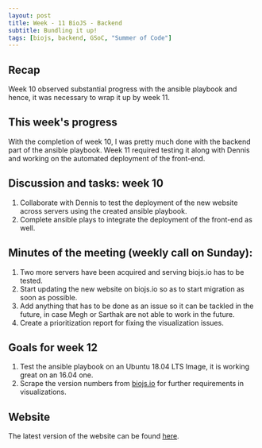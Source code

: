 ```yaml
---
layout: post
title: Week - 11 BioJS - Backend   
subtitle: Bundling it up!
tags: [biojs, backend, GSoC, "Summer of Code"]
---
```


## Recap
Week 10 observed substantial progress with the ansible playbook and hence, it was necessary to wrap it up by week 11.

## This week's progress
With the completion of week 10, I was pretty much done with the backend part of the ansible playbook. Week 11 required testing it along with Dennis and working on the automated deployment of the front-end.

## Discussion and tasks: week 10
  1. Collaborate with Dennis to test the deployment of the new website across servers using the created ansible playbook.
  2. Complete ansible plays to integrate the deployment of the front-end as well.

## Minutes of the meeting (weekly call on Sunday):
  1. Two more servers have been acquired and serving biojs.io has to be tested.
  2. Start updating the new website on biojs.io so as to start migration as soon as possible.
  3. Add anything that has to be done as an issue so it can be tackled in the future, in case Megh or Sarthak are not able to work in the future.
  4. Create a prioritization report for fixing the visualization issues.

## Goals for week 12
  1. Test the ansible playbook on an Ubuntu 18.04 LTS Image, it is working great on an 16.04 one.
  2. Scrape the version numbers from [biojs.io](biojs.io) for further requirements in visualizations.

## Website
The latest version of the website can be found [here](http://139.59.93.32/biojs-frontend/dist/#/).
